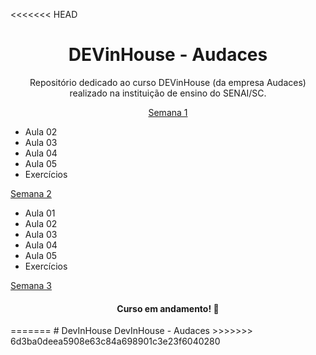 <<<<<<< HEAD
<h1 align="center">DEVinHouse - Audaces </h1>

<p align="center">Repositório dedicado ao curso DEVinHouse (da empresa Audaces) realizado na instituição de ensino do SENAI/SC. </p>

<p align="center">
<a href="">Semana 1</a>
<ul>
    <li>Aula 02</li>
    <li>Aula 03</li>
    <li>Aula 04</li>
    <li>Aula 05</li>
    <li>Exercícios</li>
</ul>
<a href="">Semana 2</a>
<ul>
    <li>Aula 01</li>
    <li>Aula 02</li>
    <li>Aula 03</li>
    <li>Aula 04</li>
    <li>Aula 05</li>
    <li>Exercícios</li>
</ul>
<a href="">Semana 3</a>
</p>

<h4 align="center">Curso em andamento! 🚧</h4>
=======
# DevInHouse
DevInHouse - Audaces
>>>>>>> 6d3ba0deea5908e63c84a698901c3e23f6040280
